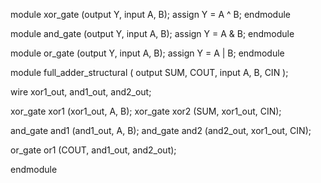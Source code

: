 module xor_gate (output Y, input A, B);
  assign Y = A ^ B;
endmodule

module and_gate (output Y, input A, B);
  assign Y = A & B;
endmodule

module or_gate (output Y, input A, B);
  assign Y = A | B;
endmodule

module full_adder_structural (
  output SUM, COUT,
  input A, B, CIN
);

  wire xor1_out, and1_out, and2_out;

  xor_gate xor1 (xor1_out, A, B);
  xor_gate xor2 (SUM, xor1_out, CIN);

  and_gate and1 (and1_out, A, B);
  and_gate and2 (and2_out, xor1_out, CIN);

  or_gate or1 (COUT, and1_out, and2_out);

endmodule
